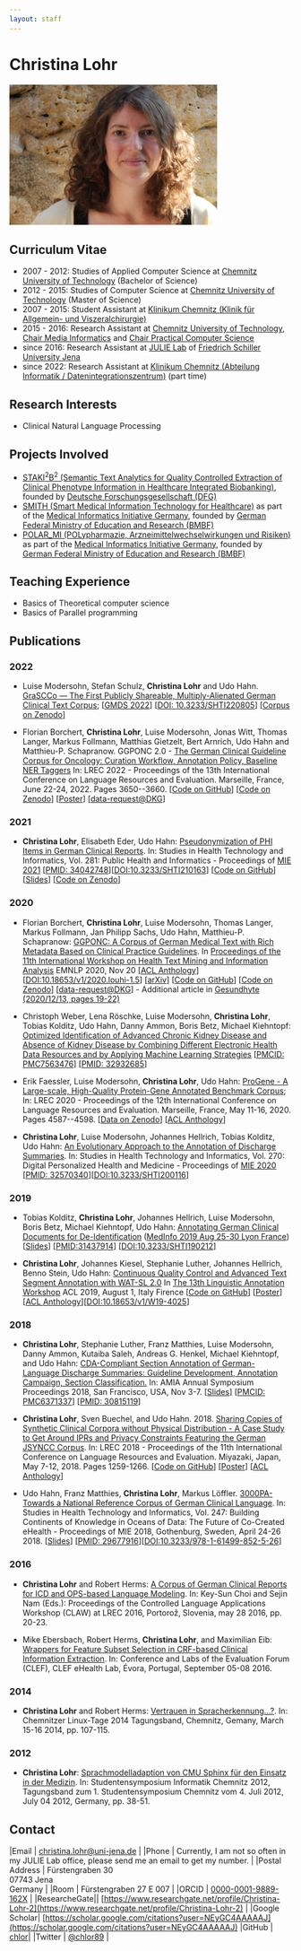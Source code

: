 ```yaml
---
layout: staff
---
```


# Christina Lohr

<div class="portrait">
  <img src="ChristinaLohr.jpg">
</div>

## Curriculum Vitae
* 2007 - 2012: Studies of Applied Computer Science at [Chemnitz University of Technology](https://www.tu-chemnitz.de/) (Bachelor of Science)
* 2012 - 2015: Studies of Computer Science at [Chemnitz University of Technology](https://www.tu-chemnitz.de/) (Master of Science)
* 2007 - 2015: Student Assistant at [Klinikum Chemnitz (Klinik für Allgemein- und Viszeralchirurgie)](https://www.klinikumchemnitz.de/kliniken-bereiche/kliniken/allgemein-und-viszeralchirurgie/)
* 2015 - 2016: Research Assistant at [Chemnitz University of Technology](https://www.tu-chemnitz.de/), [Chair Media Informatics](https://www.tu-chemnitz.de/informatik/HomePages/Medieninformatik/) and [Chair Practical Computer Science](https://www.tu-chemnitz.de/informatik/PI/)
* since 2016: Research Assistant at [JULIE Lab](https://julielab.de) of [Friedrich Schiller University Jena](https://www.uni-jena.de/)
* since 2022: Research Assistant at [Klinikum Chemnitz (Abteilung Informatik / Datenintegrationszentrum)](https://www.klinikumchemnitz.de) (part time)

## Research Interests
* Clinical Natural Language Processing

## Projects Involved
* [STAKI<sup>2</sup>B<sup>2</sup> (Semantic Text Analytics for Quality Controlled Extraction of Clinical Phenotype Information in Healthcare Integrated Biobanking)](http://gepris.dfg.de/gepris/projekt/315098900), founded by [Deutsche Forschungsgesellschaft (DFG)](https://www.dfg.de/)
* [SMITH (Smart Medical Information Technology for Healthcare)](http://www.smith.care/) as part of the [Medical Informatics Initiative Germany](https://www.medizininformatik-initiative.de/), founded by [German Federal Ministry of Education and Research (BMBF)](https://www.bmbf.de/)
* [POLAR_MI (POLypharmazie, Arzneimittelwechselwirkungen und Risiken)](https://www.medizininformatik-initiative.de/de/POLAR) as part of the [Medical Informatics Initiative Germany](https://www.medizininformatik-initiative.de/), founded by [German Federal Ministry of Education and Research (BMBF)](https://www.bmbf.de/)

## Teaching Experience
* Basics of Theoretical computer science
* Basics of Parallel programming

## Publications

### 2022
* Luise Modersohn, Stefan Schulz, **Christina Lohr** and Udo Hahn. [GraSCCo — The First Publicly Shareable, Multiply-Alienated German Clinical Text Corpus](https://ebooks.iospress.nl/doi/10.3233/SHTI220805); [[GMDS 2022](https://gmds-tmf-2022.de/)] [[DOI:
10.3233/SHTI220805](https://doi.org/10.3233/SHTI220805)] [[Corpus on Zenodo](https://zenodo.org/record/6539131#.Yxmq5mzP1kg)]

* Florian Borchert, **Christina Lohr**, Luise Modersohn, Jonas Witt, Thomas Langer, Markus Follmann, Matthias Gietzelt, Bert Arnrich, Udo Hahn and Matthieu-P. Schapranow. GGPONC 2.0 - [The German Clinical Guideline Corpus for Oncology: Curation Workflow, Annotation Policy, Baseline NER Taggers](http://www.lrec-conf.org/proceedings/lrec2022/pdf/2022.lrec-1.389.pdf) In: LREC 2022 - Proceedings of the 13th International Conference on Language Resources and Evaluation. Marseille, France, June 22-24, 2022. Pages 3650--3660. [[Code on GitHub](https://github.com/hpi-dhc/ggponc_annotation)] [[Code on Zenodo](https://zenodo.org/record/6472446#.YrQ9KuzP1EZ)]        [[Poster](https://www.leitlinienprogramm-onkologie.de/fileadmin/user_upload/Downloads/GGPONC/Poster_GGPONC_LREC.pdf)] [[data-request@DKG](https://www.leitlinienprogramm-onkologie.de/projekte/ggponc-english/)]

### 2021

* **Christina Lohr**, Elisabeth Eder, Udo Hahn: [Pseudonymization of PHI Items in German Clinical Reports](https://ebooks.iospress.nl/doi/10.3233/SHTI210163). In: Studies in Health Technology and Informatics, Vol. 281: Public Health and Informatics - Proceedings of [MIE 2021](https://ebooks.iospress.nl/volume/public-health-and-informatics-proceedings-of-mie-2021) [[PMID: 34042748](https://pubmed.ncbi.nlm.nih.gov/34042748/)][[DOI:10.3233/SHTI210163](https://doi.org/10.3233/shti210163)] [[Code on GitHub](https://github.com/JULIELab/ClinicalSurrogateGeneration)] [[Slides](/downloads/publications/slides/lohr-2021-mie-pseudonymization.pdf)] [[Code on Zenodo](https://zenodo.org/record/4884304)]

### 2020

* Florian Borchert, **Christina Lohr**, Luise Modersohn, Thomas Langer, Markus Follmann, Jan Philipp Sachs, Udo Hahn, Matthieu-P. Schapranow: [GGPONC: A Corpus of German Medical Text with Rich Metadata Based on Clinical Practice Guidelines](https://www.aclweb.org/anthology/2020.louhi-1.5.pdf). In [Proceedings of the 11th International Workshop on Health Text Mining and Information Analysis](https://louhi2020.fbk.eu/) EMNLP 2020, Nov 20 [[ACL Anthology](https://www.aclweb.org/anthology/2020.louhi-1.5/)] [[DOI:10.18653/v1/2020.louhi-1.5](https://doi.org/10.18653/v1/2020.louhi-1.5)] [[arXiv](http://arxiv.org/abs/2007.06400)] [[Code on GitHub](https://github.com/JULIELab/GGPOnc)] [[Code on Zenodo](https://zenodo.org/record/4067994)] [[data-request@DKG](https://www.leitlinienprogramm-onkologie.de/projekte/ggponc-english/)] - Additional article in [Gesundhyte (2020/12/13, pages 19-22)](https://www.systembiologie.de/lw_resource/datapool/systemfiles/elements/files/B6AA5AC509E249CBE0537E695E866DB2/live/document/PTJ-007_gesundhyte_13_2020_201217_WEB_300dpi_klein.pdf)

* Christoph Weber, Lena Röschke, Luise Modersohn, **Christina Lohr**, Tobias Kolditz, Udo Hahn, Danny Ammon, Boris Betz, Michael Kiehntopf:
[Optimized Identification of Advanced Chronic Kidney Disease and Absence of Kidney Disease by Combining Different Electronic Health Data Resources and by Applying Machine Learning Strategies](https://www.ncbi.nlm.nih.gov/pmc/articles/PMC7563476/) [[PMCID: PMC7563476](https://www.ncbi.nlm.nih.gov/pmc/articles/PMC7563476/)] [[PMID: 32932685](https://pubmed.ncbi.nlm.nih.gov/32932685/)]

* Erik Faessler, Luise Modersohn, **Christina Lohr**, Udo Hahn: [ProGene - A Large-scale, High-Quality Protein-Gene Annotated Benchmark Corpus](http://www.lrec-conf.org/proceedings/lrec2020/pdf/2020.lrec-1.564.pdf); In: LREC 2020 - Proceedings of the 12th International Conference on Language Resources and Evaluation. Marseille, France, May 11-16, 2020. Pages 4587--4598. [[Data on Zenodo](https://zenodo.org/record/3698568)] [[ACL Anthology](https://www.aclweb.org/anthology/2020.lrec-1.564/)]

* **Christina Lohr**, Luise Modersohn, Johannes Hellrich, Tobias Kolditz, Udo Hahn: [An Evolutionary Approach to the Annotation of Discharge Summaries](http://ebooks.iospress.nl/publication/54118). In: Studies in Health Technology and Informatics, Vol. 270: Digital Personalized Health and Medicine - Proceedings of [MIE 2020](https://efmi.org/2020/06/11/mie2020-conference-proceedings-and-materials/) [[PMID: 32570340](https://pubmed.ncbi.nlm.nih.gov/32570340/)][[DOI:10.3233/SHTI200116](https://doi.org/10.3233/shti200116)] 

### 2019

* Tobias Kolditz, **Christina Lohr**, Johannes Hellrich, Luise Modersohn, Boris Betz, Michael Kiehntopf, Udo Hahn: [Annotating German Clinical Documents for De-Identification](http://ebooks.iospress.nl/volumearticle/51977) ([MedInfo 2019 Aug 25-30 Lyon France](https://www.iospress.nl/book/medinfo-2019-health-and-wellbeing-e-networks-for-all/)) [[Slides](/downloads/publications/slides/lohr-2019-medinfo-de-id-slides.pdf)] [[PMID:31437914](https://www.ncbi.nlm.nih.gov/pubmed/31437914)] [[DOI:10.3233/SHTI190212](https://doi.org/10.3233/shti190212)]

* **Christina Lohr**, Johannes Kiesel, Stephanie Luther, Johannes Hellrich, Benno Stein, Udo Hahn: [Continuous Quality Control and Advanced Text Segment Annotation with WAT-SL 2.0](https://www.aclweb.org/anthology/W19-4025) In [The 13th Linguistic Annotation Workshop](https://sigann.github.io/LAW-XIII-2019/) ACL 2019, August 1, Italy Firence [[Code on GitHub](https://github.com/webis-de/wat)] [[Poster](/downloads/publications/posters/Poster_ACL_LAW_2019_WATSL.pdf)] [[ACL Anthology](https://aclweb.org/anthology/papers/W/W19/W19-4025/)][[DOI:10.18653/v1/W19-4025](http://dx.doi.org/10.18653/v1/W19-4025)]

### 2018

* **Christina Lohr**, Stephanie Luther, Franz Matthies, Luise Modersohn, Danny Ammon, Kutaiba Saleh, Andreas G. Henkel, Michael Kiehntopf, and Udo Hahn:
[CDA-Compliant Section Annotation of German-Language Discharge Summaries: Guideline Development, Annotation Campaign, Section Classification.](https://www.ncbi.nlm.nih.gov/pmc/articles/PMC6371337/) In: AMIA Annual Symposium Proceedings 2018, San Francisco, USA, Nov 3-7. [[Slides](/downloads/publications/slides/lohr-2018-amia-sections-slides.pdf)] [[PMCID: PMC6371337](https://www.ncbi.nlm.nih.gov/pmc/articles/PMC6371337/)] [[PMID: 30815119](https://www.ncbi.nlm.nih.gov/pubmed/30815119)]

* **Christina Lohr**, Sven Buechel, and Udo Hahn. 2018. [Sharing Copies of Synthetic Clinical Corpora without Physical Distribution - A Case Study to Get Around IPRs and Privacy Constraints Featuring the German JSYNCC Corpus](http://www.lrec-conf.org/proceedings/lrec2018/pdf/701.pdf). In: LREC 2018 - Proceedings of the 11th International Conference on Language Resources and Evaluation. Miyazaki, Japan, May 7-12, 2018. Pages 1259-1266. [[Code on GitHub](https://github.com/julielab/jsyncc)] [[Poster](/downloads/publications/posters/Poster_LREC_JSYNCC.pdf)] [[ACL Anthology](https://aclweb.org/anthology/papers/L/L18/L18-1201/)]

* Udo Hahn, Franz Matthies, **Christina Lohr**, Markus Löffler. [3000PA-Towards a National Reference Corpus of German Clinical Language](http://ebooks.iospress.nl/volumearticle/48747). In: Studies in Health Technology and Informatics,
Vol. 247: Building Continents of Knowledge in Oceans of Data: The Future of Co-Created eHealth - Proceedings of MIE 2018, Gothenburg, Sweden, April 24-26 2018. [[Slides](/downloads/publications/slides/lohr2018-mie-3000PA-slides.pdf)] [[PMID: 29677916](https://www.ncbi.nlm.nih.gov/pubmed/29677916)][[DOI:10.3233/978-1-61499-852-5-26](https://doi.org/10.3233/978-1-61499-852-5-26)]

### 2016

* **Christina Lohr** and Robert Herms: [A Corpus of German Clinical Reports for ICD and OPS-based Language Modeling](http://www.lrec-conf.org/proceedings/lrec2016/workshops/LREC2016Workshop-CLAW_Proceedings.pdf). In: Key-Sun Choi and Sejin Nam (Eds.): Proceedings of the Controlled Language Applications Workshop (CLAW) at LREC 2016, Portorož, Slovenia, may 28 2016, pp. 20-23.

* Mike Ebersbach, Robert Herms, **Christina Lohr**, and Maximilian Eib: [Wrappers for Feature Subset Selection in CRF-based Clinical Information Extraction](http://ceur-ws.org/Vol-1609/16090069.pdf). In: Conference and Labs of the Evaluation Forum (CLEF), CLEF eHealth Lab, Évora, Portugal, September 05-08 2016.

### 2014

* **Christina Lohr** and Robert Herms: [Vertrauen in Spracherkennung...?](http://www.qucosa.de/fileadmin/data/qucosa/documents/13349/linux_2014.pdf). In: Chemnitzer Linux-Tage 2014 Tagungsband, Chemnitz, Gemany, March 15-16 2014, pp. 107-115.

### 2012

* **Christina Lohr**: [Sprachmodelladaption von CMU Sphinx für den Einsatz in der Medizin](http://www.qucosa.de/fileadmin/data/qucosa/documents/9004/tagungsband_tucsis12.pdf). In: Studentensymposium Informatik Chemnitz 2012, Tagungsband zum 1. Studentensymposium Chemnitz vom 4. Juli 2012, July 04 2012, Germany, pp. 38-51.

## Contact

|Email | [christina.lohr@uni-jena.de](mailto:christina.lohr@uni-jena.de) |
|Phone | Currently, I am not so often in my JULIE Lab office, please send me an email to get my number. |
|Postal Address | Fürstengraben 30<br/> 07743 Jena<br/> Germany |
|Room	| Fürstengraben 27 E 007 |
|ORCID | [0000-0001-9889-162X](https://orcid.org/0000-0001-9889-162X) |
|ResearcheGate|| [https://www.researchgate.net/profile/Christina-Lohr-2](https://www.researchgate.net/profile/Christina-Lohr-2) |
|Google Scholar| [https://scholar.google.com/citations?user=NEyGC4AAAAAJ](https://scholar.google.com/citations?user=NEyGC4AAAAAJ)
|GitHub | [chlor](https://github.com/chlor)|
|Twitter | [@chlor89](https://twitter.com/chlor89) |
